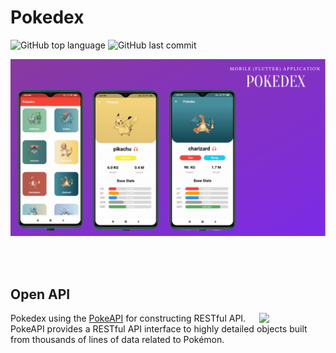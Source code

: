 # Pokedex

![GitHub top language](https://img.shields.io/github/languages/top/NI-KI-TA-KR/Pokedex) ![GitHub last commit](https://img.shields.io/github/last-commit/NI-KI-TA-KR/Pokedex)

<p align="center">
<img src="/previews/pokedex.png"/>
</p>

<br>
<br>

## Open API

<img src="https://user-images.githubusercontent.com/24237865/83422649-d1b1d980-a464-11ea-8c91-a24fdf89cd6b.png" align="right" width="21%"/>

Pokedex using the [PokeAPI](https://pokeapi.co/) for constructing RESTful API.<br>
PokeAPI provides a RESTful API interface to highly detailed objects built from thousands of lines of data related to Pokémon.




